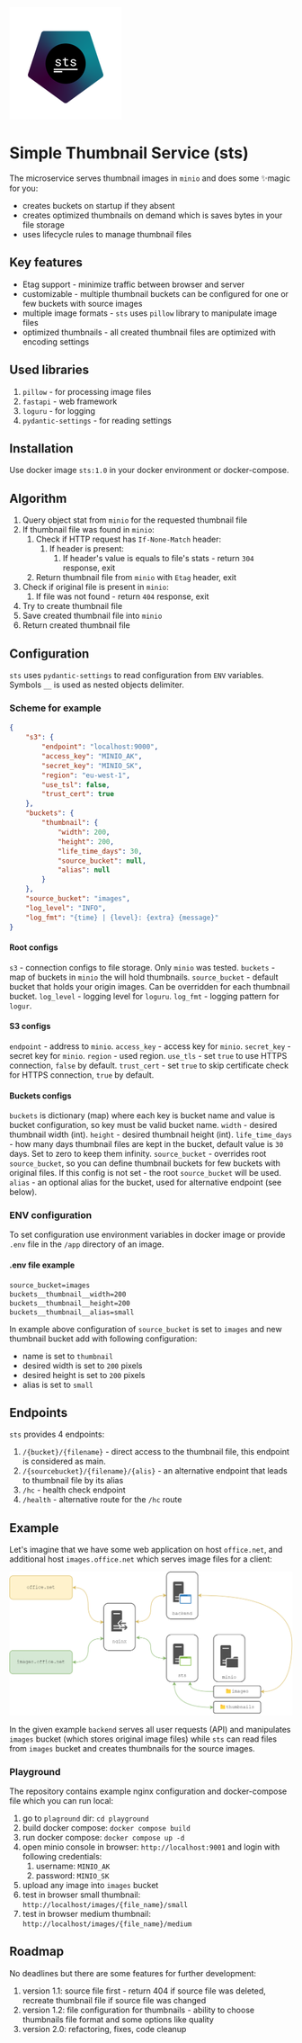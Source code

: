 <img src="assets/logo.png">

# Simple Thumbnail Service (sts)
The microservice serves thumbnail images in `minio` and does some ✨magic for you:
* creates buckets on startup if they absent
* creates optimized thumbnails on demand which is saves bytes in your file storage
* uses lifecycle rules to manage thumbnail files

## Key features
* Etag support - minimize traffic between browser and server
* customizable - multiple thumbnail buckets can be configured for one or few buckets with source images
* multiple image formats - `sts` uses `pillow` library to manipulate image files
* optimized thumbnails - all created thumbnail files are optimized with encoding settings

## Used libraries
1. `pillow` - for processing image files
2. `fastapi` - web framework
3. `loguru` - for logging
4. `pydantic-settings` - for reading settings

## Installation
Use docker image `sts:1.0` in your docker environment or docker-compose.

## Algorithm
1. Query object stat from `minio` for the requested thumbnail file
2. If thumbnail file was found in `minio`:
	1. Check if HTTP request has `If-None-Match` header:
		1. If header is present:
			1. If header's value is equals to file's stats - return `304` response, exit
	2. Return thumbnail file from `minio` with `Etag` header, exit
3. Check if original file is present in `minio`:
	1. If file was not found - return `404` response, exit
4. Try to create thumbnail file
5. Save created thumbnail file into `minio`
6. Return created thumbnail file

## Configuration
`sts` uses `pydantic-settings` to read configuration from `ENV` variables. Symbols `__` is used as nested objects delimiter.

### Scheme for example
```json
{
	"s3": {
		"endpoint": "localhost:9000",
		"access_key": "MINIO_AK",
		"secret_key": "MINIO_SK",
		"region": "eu-west-1",
		"use_tsl": false,
		"trust_cert": true
	},
	"buckets": {
		"thumbnail": {
			"width": 200,
			"height": 200,
			"life_time_days": 30,
			"source_bucket": null,
			"alias": null
		}
	},
	"source_bucket": "images",
	"log_level": "INFO",
	"log_fmt": "{time} | {level}: {extra} {message}"
}
```

#### Root configs
`s3` - connection configs to file storage. Only `minio` was tested.
`buckets` - map of buckets in `minio` the will hold thumbnails.
`source_bucket` - default bucket that holds your origin images. Can be overridden for each thumbnail bucket.
`log_level` - logging level for `loguru`.
`log_fmt` - logging pattern for `logur`.

#### S3 configs
`endpoint` - address to `minio`.
`access_key` - access key for `minio`.
`secret_key` - secret key for `minio`.
`region` - used region.
`use_tls` - set `true` to use HTTPS connection, `false` by default.
`trust_cert` - set `true` to skip certificate check for HTTPS connection, `true` by default.

#### Buckets configs
`buckets` is dictionary (map) where each key is bucket name and value is bucket configuration, so key must be valid bucket name.
`width` - desired thumbnail width (int).
`height` - desired thumbnail height (int).
`life_time_days` - how many days thumbnail files are kept in the bucket, default value is `30` days. Set to zero to keep them infinity.
`source_bucket` - overrides root `source_bucket`, so you can define thumbnail buckets for few buckets with original files. If this config is not set - the root `source_bucket` will be used.
`alias` - an optional alias for the bucket, used for alternative endpoint (see below).

### ENV configuration
To set configuration use environment variables in docker image or provide `.env` file in the `/app` directory of an image.

#### .env file example
```
source_bucket=images  
buckets__thumbnail__width=200  
buckets__thumbnail__height=200  
buckets__thumbnail__alias=small
```
In example above configuration of `source_bucket` is set to `images` and new thumbnail bucket add with following configuration:
* name is set to `thumbnail`
* desired width is set to `200` pixels
* desired height is set to `200` pixels
* alias is set to `small`

## Endpoints
`sts` provides 4 endpoints:
1. `/{bucket}/{filename}` - direct access to the thumbnail file, this endpoint is considered as main.
2. `/{sourcebucket}/{filename}/{alis}` - an alternative endpoint that leads to thumbnail file by its alias
3. `/hc` - health check endpoint
4. `/health` - alternative route for the `/hc` route

## Example
Let's imagine that we have some web application on host `office.net`, and additional host `images.office.net` which serves image files for a client:

<img src="assets/example_scheme.png">

In the given example `backend` serves all user requests (API) and manipulates `images` bucket (which stores original image files) while `sts` can read files from `images` bucket and creates thumbnails for the source images.

### Playground
The repository contains example nginx configuration and docker-compose file which you can run local:
1. go to `plaground` dir: `cd playground`
2. build docker compose: `docker compose build`
3. run docker compose: `docker compose up -d`
4. open minio console in browser: `http://localhost:9001` and login with following credentials:
	1. username: `MINIO_AK`
	2. password: `MINIO_SK`
5. upload any image into `images` bucket
6. test in browser small thumbnail: `http://localhost/images/{file_name}/small`
7. test in browser medium thumbnail: `http://localhost/images/{file_name}/medium`

## Roadmap
No deadlines but there are some features for further development:
1. version 1.1: source file first - return 404 if source file was deleted, recreate thumbnail file if source file was changed
2. version 1.2: file configuration for thumbnails - ability to choose thumbnails file format and some options like quality
3. version 2.0: refactoring, fixes, code cleanup
